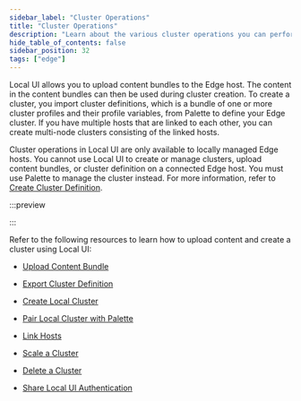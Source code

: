 ```yaml
---
sidebar_label: "Cluster Operations"
title: "Cluster Operations"
description: "Learn about the various cluster operations you can perform from Local UI."
hide_table_of_contents: false
sidebar_position: 32
tags: ["edge"]
---
```


Local UI allows you to upload content bundles to the Edge host. The content in the content bundles can then be used
during cluster creation. To create a cluster, you import cluster definitions, which is a bundle of one or more cluster
profiles and their profile variables, from Palette to define your Edge cluster. If you have multiple hosts that are
linked to each other, you can create multi-node clusters consisting of the linked hosts.

Cluster operations in Local UI are only available to locally managed Edge hosts. You cannot use Local UI to create or
manage clusters, upload content bundles, or cluster definition on a connected Edge host. You must use Palette to manage
the cluster instead. For more information, refer to
[Create Cluster Definition](../../site-deployment/cluster-deployment.md).

:::preview

:::

Refer to the following resources to learn how to upload content and create a cluster using Local UI:

- [Upload Content Bundle](./upload-content-bundle.md)

- [Export Cluster Definition](./export-cluster-definition.md)

- [Create Local Cluster](./create-cluster.md)

- [Pair Local Cluster with Palette](./local-to-central.md)

- [Link Hosts](./link-hosts.md)

- [Scale a Cluster](./scale-cluster.md)

- [Delete a Cluster](./delete-cluster.md)

- [Share Local UI Authentication](./share-auth.md)
